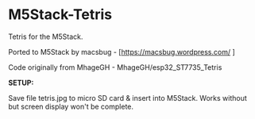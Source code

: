 # M5Stack-Tetris

Tetris for the M5Stack.

Ported to M5Stack by macsbug  -   [https://macsbug.wordpress.com/ ]

Code originally from MhageGH  -   MhageGH/esp32_ST7735_Tetris  


<b>SETUP:</b>

Save file tetris.jpg to micro SD card & insert into M5Stack. Works without but screen display won't be complete.


